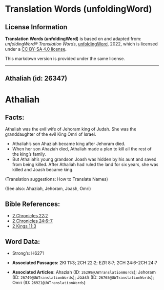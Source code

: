 # Translation Words (unfoldingWord)

## License Information

**Translation Words (unfoldingWord)** is based on and adapted from: _unfoldingWord® Translation Words_, [unfoldingWord](https://unfoldingword.org/utw), 2022, which is licensed under a [CC BY-SA 4.0 license](https://creativecommons.org/licenses/by-sa/4.0/legalcode.en).

This markdown version is provided under the same license.



--------------------------------

## Athaliah (id: 26347)

Athaliah
========

Facts:
------

Athaliah was the evil wife of Jehoram king of Judah. She was the granddaughter of the evil King Omri of Israel.

* Athaliah’s son Ahaziah became king after Jehoram died.
* When her son Ahaziah died, Athaliah made a plan to kill all the rest of the king’s family.
* But Athaliah’s young grandson Joash was hidden by his aunt and saved from being killed. After Athaliah had ruled the land for six years, she was killed and Joash became king.

(Translation suggestions: How to Translate Names)

(See also: Ahaziah, Jehoram, Joash, Omri)

Bible References:
-----------------

* [2 Chronicles 22:2](https://ref.ly/2Chr22:2)
* [2 Chronicles 24:6–7](https://ref.ly/2Chr24:6-2Chr24:7)
* [2 Kings 11:3](https://ref.ly/2Kgs11:3)

Word Data:
----------

* Strong’s: H6271

* **Associated Passages:** 2KI 11:3; 2CH 22:2; EZR 8:7; 2CH 24:6–2CH 24:7
* **Associated Articles:** Ahaziah (ID: `26299@UWTranslationWords`); Jehoram (ID: `26749@UWTranslationWords`); Joash (ID: `26765@UWTranslationWords`); Omri (ID: `26921@UWTranslationWords`)

